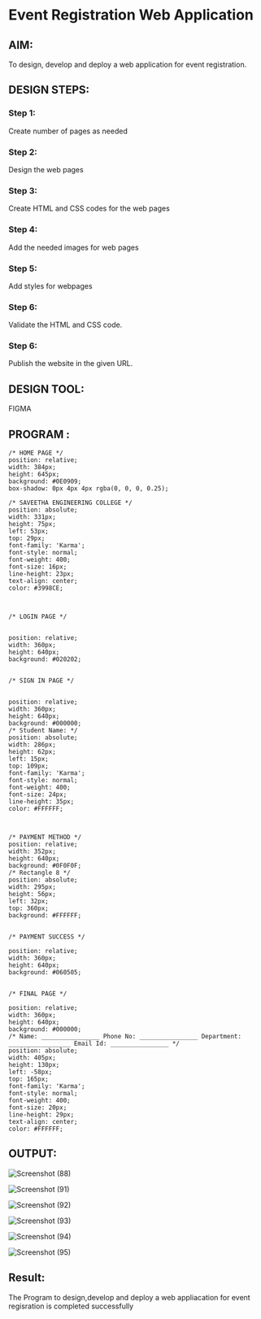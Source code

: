 # Event Registration Web Application

## AIM:
To design, develop and deploy a web application for event registration.

## DESIGN STEPS:

### Step 1:
Create number of pages as needed

### Step 2:
Design the web pages

### Step 3:
Create HTML and CSS codes for the web pages

### Step 4:
Add the needed images for web pages

### Step 5:
Add styles for webpages

### Step 6:

Validate the HTML and CSS code.

### Step 6:

Publish the website in the given URL.

## DESIGN TOOL:
FIGMA

## PROGRAM :
```
/* HOME PAGE */
position: relative;
width: 384px;
height: 645px;
background: #0E0909;
box-shadow: 0px 4px 4px rgba(0, 0, 0, 0.25);

/* SAVEETHA ENGINEERING COLLEGE */
position: absolute;
width: 331px;
height: 75px;
left: 53px;
top: 29px;
font-family: 'Karma';
font-style: normal;
font-weight: 400;
font-size: 16px;
line-height: 23px;
text-align: center;
color: #3998CE;



/* LOGIN PAGE */


position: relative;
width: 360px;
height: 640px;
background: #020202;


/* SIGN IN PAGE */


position: relative;
width: 360px;
height: 640px;
background: #000000;
/* Student Name: */
position: absolute;
width: 286px;
height: 62px;
left: 15px;
top: 109px;
font-family: 'Karma';
font-style: normal;
font-weight: 400;
font-size: 24px;
line-height: 35px;
color: #FFFFFF;



/* PAYMENT METHOD */
position: relative;
width: 352px;
height: 640px;
background: #0F0F0F;
/* Rectangle 8 */
position: absolute;
width: 295px;
height: 56px;
left: 32px;
top: 360px;
background: #FFFFFF;


/* PAYMENT SUCCESS */

position: relative;
width: 360px;
height: 640px;
background: #060505;


/* FINAL PAGE */

position: relative;
width: 360px;
height: 640px;
background: #000000;
/* Name: ________________ Phone No: ________________ Department: _________________ Email Id: ________________ */
position: absolute;
width: 405px;
height: 130px;
left: -58px;
top: 165px;
font-family: 'Karma';
font-style: normal;
font-weight: 400;
font-size: 20px;
line-height: 29px;
text-align: center;
color: #FFFFFF;
```

## OUTPUT:

![Screenshot (88)](https://github.com/mohamedazeem33/event-registration/assets/121040764/5284cf21-511f-4f7f-be0b-18692d209784)

![Screenshot (91)](https://github.com/mohamedazeem33/event-registration/assets/121040764/e25c12ac-85f5-4dd9-bfe7-d5ea298dfe79)

![Screenshot (92)](https://github.com/mohamedazeem33/event-registration/assets/121040764/bb8ed2b7-5482-4354-9993-68d37198c9b4)

![Screenshot (93)](https://github.com/mohamedazeem33/event-registration/assets/121040764/ae7ebcfc-e8a4-4560-9ae2-28afafef479a)

![Screenshot (94)](https://github.com/mohamedazeem33/event-registration/assets/121040764/6be64919-8494-4b0e-947e-65e678bb0ad3)

![Screenshot (95)](https://github.com/mohamedazeem33/event-registration/assets/121040764/412850da-b5ea-42a4-8705-1683f4286aa5)

## Result:

The Program to design,develop and deploy a web appliacation for event regisration is completed successfully


